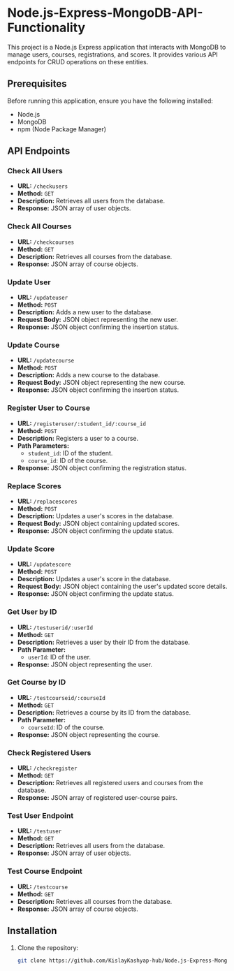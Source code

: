# Node.js-Express-MongoDB-API-Functionality

This project is a Node.js Express application that interacts with MongoDB to manage users, courses, registrations, and scores. It provides various API endpoints for CRUD operations on these entities.

## Prerequisites

Before running this application, ensure you have the following installed:

- Node.js
- MongoDB
- npm (Node Package Manager)

## API Endpoints

### Check All Users

- **URL:** `/checkusers`
- **Method:** `GET`
- **Description:** Retrieves all users from the database.
- **Response:** JSON array of user objects.

### Check All Courses

- **URL:** `/checkcourses`
- **Method:** `GET`
- **Description:** Retrieves all courses from the database.
- **Response:** JSON array of course objects.

### Update User

- **URL:** `/updateuser`
- **Method:** `POST`
- **Description:** Adds a new user to the database.
- **Request Body:** JSON object representing the new user.
- **Response:** JSON object confirming the insertion status.

### Update Course

- **URL:** `/updatecourse`
- **Method:** `POST`
- **Description:** Adds a new course to the database.
- **Request Body:** JSON object representing the new course.
- **Response:** JSON object confirming the insertion status.

### Register User to Course

- **URL:** `/registeruser/:student_id/:course_id`
- **Method:** `POST`
- **Description:** Registers a user to a course.
- **Path Parameters:**
  - `student_id`: ID of the student.
  - `course_id`: ID of the course.
- **Response:** JSON object confirming the registration status.

### Replace Scores

- **URL:** `/replacescores`
- **Method:** `POST`
- **Description:** Updates a user's scores in the database.
- **Request Body:** JSON object containing updated scores.
- **Response:** JSON object confirming the update status.

### Update Score

- **URL:** `/updatescore`
- **Method:** `POST`
- **Description:** Updates a user's score in the database.
- **Request Body:** JSON object containing the user's updated score details.
- **Response:** JSON object confirming the update status.

### Get User by ID

- **URL:** `/testuserid/:userId`
- **Method:** `GET`
- **Description:** Retrieves a user by their ID from the database.
- **Path Parameter:**
  - `userId`: ID of the user.
- **Response:** JSON object representing the user.

### Get Course by ID

- **URL:** `/testcourseid/:courseId`
- **Method:** `GET`
- **Description:** Retrieves a course by its ID from the database.
- **Path Parameter:**
  - `courseId`: ID of the course.
- **Response:** JSON object representing the course.

### Check Registered Users

- **URL:** `/checkregister`
- **Method:** `GET`
- **Description:** Retrieves all registered users and courses from the database.
- **Response:** JSON array of registered user-course pairs.

### Test User Endpoint

- **URL:** `/testuser`
- **Method:** `GET`
- **Description:** Retrieves all users from the database.
- **Response:** JSON array of user objects.

### Test Course Endpoint

- **URL:** `/testcourse`
- **Method:** `GET`
- **Description:** Retrieves all courses from the database.
- **Response:** JSON array of course objects.


## Installation

1. Clone the repository:

   ```bash
   git clone https://github.com/KislayKashyap-hub/Node.js-Express-MongoDB-API-Functionality.git
